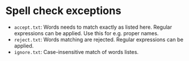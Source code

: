 # Spell check exceptions

- `accept.txt`: Words needs to match exactly as listed here. Regular
  expressions can be applied. Use this for e.g. proper names.
- `reject.txt`: Words matching are rejected. Regular expressions can be applied.
- `ignore.txt`: Case-insensitive match of words listes.
